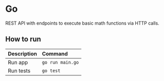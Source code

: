 # Go

REST API with endpoints to execute basic math functions via HTTP calls.

## How to run

| Description | Command |
| :--- | :--- |
| Run app | `go run main.go` |
| Run tests | `go test` |
